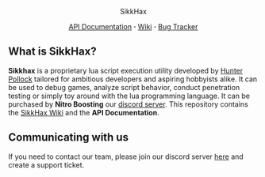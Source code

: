 <p>
<p align="center">SikkHax</p>
  <p align="center">
  <a href="http://docs.synapse.to">API Documentation</a> <b>·</b> <a href="https://github.com/LoukaMB/SynapseX/wiki">Wiki</a> <b>·</b> <a href="https://github.com/LoukaMB/SynapseX/issues">Bug Tracker</a>
  </p>
</p>

## What is SikkHax?
**Sikkhax** is a proprietary lua script execution utility developed by [Hunter Pollock](https://github.com/Hunter-Pollock) tailored for ambitious developers and aspiring hobbyists alike. It can be used to debug games, analyze script behavior, conduct penetration testing or simply toy around with the lua programming language.
It can be purchased by **Nitro Boosting** our [discord server](https://discord.gg/Ts3w5TA). This repository contains the [SikkHax Wiki](https://github.com/Hunter-Pollock/SikkHax/wiki) and the **API Documentation**.

## Communicating with us
If you need to contact our team, please join our discord server [here](https://discord.gg/Ts3w5TA) and create a support ticket.
